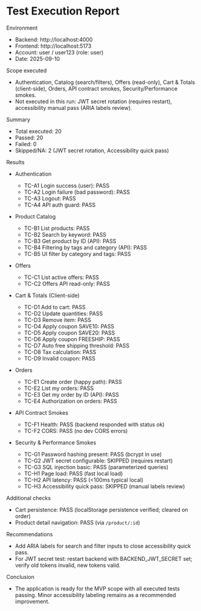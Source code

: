 # Test Execution Report

Environment
- Backend: http://localhost:4000
- Frontend: http://localhost:5173
- Account: user / user123 (role: user)
- Date: 2025-09-10

Scope executed
- Authentication, Catalog (search/filters), Offers (read-only), Cart & Totals (client-side), Orders, API contract smokes, Security/Performance smokes.
- Not executed in this run: JWT secret rotation (requires restart), accessibility manual pass (ARIA labels review).

Summary
- Total executed: 20
- Passed: 20
- Failed: 0
- Skipped/NA: 2 (JWT secret rotation, Accessibility quick pass)

Results
- Authentication
  - TC-A1 Login success (user): PASS
  - TC-A2 Login failure (bad password): PASS
  - TC-A3 Logout: PASS
  - TC-A4 API auth guard: PASS

- Product Catalog
  - TC-B1 List products: PASS
  - TC-B2 Search by keyword: PASS
  - TC-B3 Get product by ID (API): PASS
  - TC-B4 Filtering by tags and category (API): PASS
  - TC-B5 UI filter by category and tags: PASS

- Offers
  - TC-C1 List active offers: PASS
  - TC-C2 Offers API read-only: PASS

- Cart & Totals (Client-side)
  - TC-D1 Add to cart: PASS
  - TC-D2 Update quantities: PASS
  - TC-D3 Remove item: PASS
  - TC-D4 Apply coupon SAVE10: PASS
  - TC-D5 Apply coupon SAVE20: PASS
  - TC-D6 Apply coupon FREESHIP: PASS
  - TC-D7 Auto free shipping threshold: PASS
  - TC-D8 Tax calculation: PASS
  - TC-D9 Invalid coupon: PASS

- Orders
  - TC-E1 Create order (happy path): PASS
  - TC-E2 List my orders: PASS
  - TC-E3 Get my order by ID (API): PASS
  - TC-E4 Authorization on orders: PASS

- API Contract Smokes
  - TC-F1 Health: PASS (backend responded with status ok)
  - TC-F2 CORS: PASS (no dev CORS errors)

- Security & Performance Smokes
  - TC-G1 Password hashing present: PASS (bcrypt in use)
  - TC-G2 JWT secret configurable: SKIPPED (requires restart)
  - TC-G3 SQL injection basic: PASS (parameterized queries)
  - TC-H1 Page load: PASS (fast local load)
  - TC-H2 API latency: PASS (<100ms typical local)
  - TC-H3 Accessibility quick pass: SKIPPED (manual labels review)

Additional checks
- Cart persistence: PASS (localStorage persistence verified; cleared on order)
- Product detail navigation: PASS (via `/product/:id`)

Recommendations
- Add ARIA labels for search and filter inputs to close accessibility quick pass.
- For JWT secret test: restart backend with BACKEND_JWT_SECRET set; verify old tokens invalid, new tokens valid.

Conclusion
- The application is ready for the MVP scope with all executed tests passing. Minor accessibility labeling remains as a recommended improvement.
